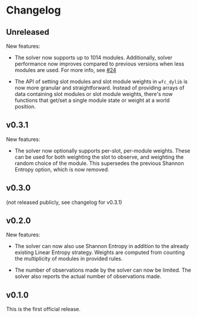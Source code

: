 # Changelog

## Unreleased

New features:

- The solver now supports up to 1014 modules. Additionally, solver performance
  now improves compared to previous versions when less modules are used. For
  more info, see [#24](https://github.com/subdgtl/WFC/pull/24)

- The API of setting slot modules and slot module weights in `wfc_dylib` is now
  more granular and straightforward. Instead of providing arrays of data
  containing slot modules or slot module weights, there's now functions that
  get/set a single module state or weight at a world position.

## v0.3.1

New features:

- The solver now optionally supports per-slot, per-module weights. These can be
  used for both weighting the slot to observe, and weighting the random choice
  of the module. This supersedes the previous Shannon Entropy option, which is
  now removed.

## v0.3.0

(not released publicly, see changelog for v0.3.1)

## v0.2.0

New features:

- The solver can now also use Shannon Entropy in addition to the already
  existing Linear Entropy strategy. Weights are computed from counting the
  multiplicity of modules in provided rules.

- The number of observations made by the solver can now be limited. The solver
  also reports the actual number of observations made.

## v0.1.0

This is the first official release.
